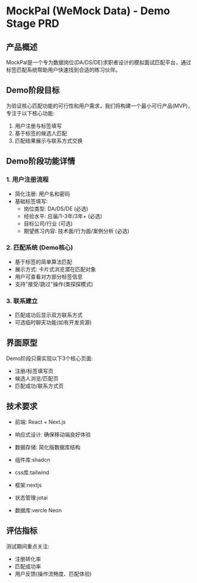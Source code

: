 # MockPal (WeMock Data) - Demo Stage PRD

## 产品概述

MockPal是一个专为数据岗位(DA/DS/DE)求职者设计的模拟面试匹配平台，通过标签匹配系统帮助用户快速找到合适的练习伙伴。

## Demo阶段目标

为验证核心匹配功能的可行性和用户需求，我们将构建一个最小可行产品(MVP)，专注于以下核心功能:

1. 用户注册与标签填写
2. 基于标签的候选人匹配
3. 匹配结果展示与联系方式交换

## Demo阶段功能详情

### 1. 用户注册流程

- 简化注册: 用户名和密码
- 基础标签填写:
  - 岗位类型: DA/DS/DE (必选)
  - 经验水平: 应届/1-3年/3年+ (必选)
  - 目标公司/行业 (可选)
  - 期望练习内容: 技术面/行为面/案例分析 (必选)

### 2. 匹配系统 (Demo核心)

- 基于标签的简单算法匹配
- 展示方式: 卡片式浏览潜在匹配对象
- 用户可查看对方部分标签信息
- 支持"接受/跳过"操作(类探探模式)

### 3. 联系建立

- 匹配成功后显示双方联系方式
- 可选临时聊天功能(如有开发资源)

## 界面原型

Demo阶段只需实现以下3个核心页面:
- 注册/标签填写页
- 候选人浏览/匹配页
- 匹配成功/联系方式页

## 技术要求

- 前端: React + Next.js
- 响应式设计: 确保移动端良好体验
- 数据存储: 简化版数据库结构

- 组件库:shadcn
- css库:tailwind
- 框架:nextjs
- 状态管理:jotai
- 数据库:vercle Neon

## 评估指标

测试期间重点关注:
- 注册转化率
- 匹配成功率
- 用户反馈(操作流畅度、匹配体验)

 